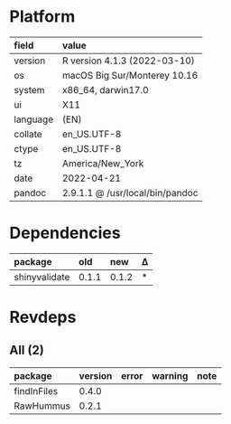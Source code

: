 # Platform

|field    |value                           |
|:--------|:-------------------------------|
|version  |R version 4.1.3 (2022-03-10)    |
|os       |macOS Big Sur/Monterey 10.16    |
|system   |x86_64, darwin17.0              |
|ui       |X11                             |
|language |(EN)                            |
|collate  |en_US.UTF-8                     |
|ctype    |en_US.UTF-8                     |
|tz       |America/New_York                |
|date     |2022-04-21                      |
|pandoc   |2.9.1.1 @ /usr/local/bin/pandoc |

# Dependencies

|package       |old   |new   |Δ  |
|:-------------|:-----|:-----|:--|
|shinyvalidate |0.1.1 |0.1.2 |*  |

# Revdeps

## All (2)

|package     |version |error |warning |note |
|:-----------|:-------|:-----|:-------|:----|
|findInFiles |0.4.0   |      |        |     |
|RawHummus   |0.2.1   |      |        |     |

